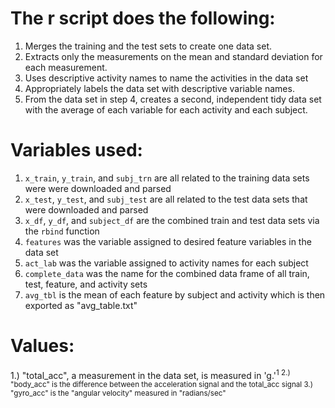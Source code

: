 # The r script does the following:
1. Merges the training and the test sets to create one data set.
2. Extracts only the measurements on the mean and standard deviation for each measurement.
3. Uses descriptive activity names to name the activities in the data set
4. Appropriately labels the data set with descriptive variable names.
5. From the data set in step 4, creates a second, independent tidy data set with the average of each 
variable for each activity and each subject.

# Variables used:
1. `x_train`, `y_train`, and `subj_trn` are all related to the training data sets were were downloaded and parsed
2. `x_test`, `y_test`, and `subj_test` are all related to the test data sets that were downloaded and parsed
3. `x_df`, `y_df`, and `subject_df` are the combined train and test data sets via the `rbind` function
4. `features` was the variable assigned to desired feature variables in the data set
5. `act_lab` was the variable assigned to activity names for each subject
6. `complete_data` was the name for the combined data frame of all train, test, feature, and activity sets
7. `avg_tbl` is the mean of each feature by subject and activity which is then exported as "avg_table.txt"

# Values:
 1.) "total_acc", a measurement in the data set, is measured in 'g.'<sup>1
 2.) "body_acc" is the difference between the acceleration signal and the total_acc signal
 3.) "gyro_acc" is the "angular velocity" measured in "radians/sec"
